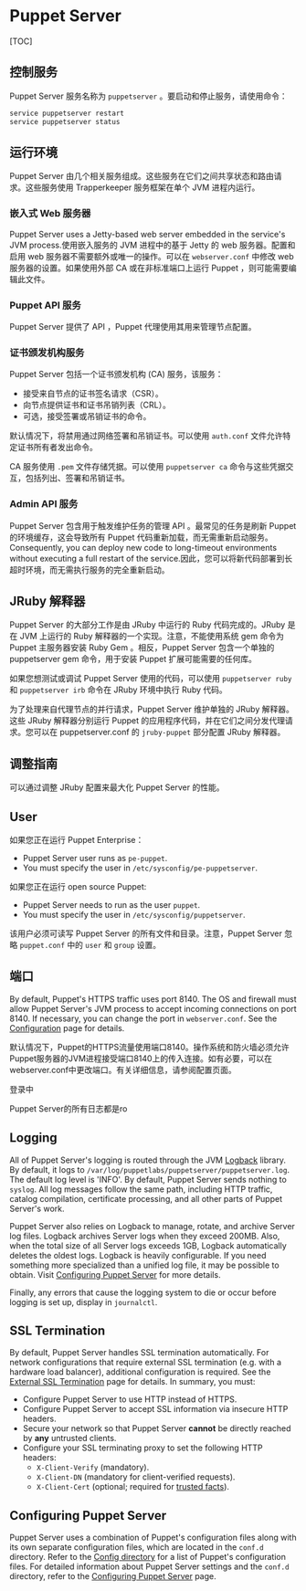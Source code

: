 # Puppet Server

[TOC]

## 控制服务

Puppet Server 服务名称为 `puppetserver` 。要启动和停止服务，请使用命令：

```bash
service puppetserver restart
service puppetserver status
```

## 运行环境

Puppet Server 由几个相关服务组成。这些服务在它们之间共享状态和路由请求。这些服务使用 Trapperkeeper 服务框架在单个 JVM 进程内运行。

### 嵌入式 Web 服务器

Puppet Server uses a Jetty-based web server embedded in the service's JVM process.使用嵌入服务的 JVM 进程中的基于 Jetty 的 web 服务器。配置和启用 web 服务器不需要额外或唯一的操作。可以在 `webserver.conf` 中修改 web 服务器的设置。如果使用外部 CA 或在非标准端口上运行 Puppet ，则可能需要编辑此文件。

### Puppet API 服务

Puppet Server 提供了 API ，Puppet 代理使用其用来管理节点配置。

### 证书颁发机构服务

Puppet Server 包括一个证书颁发机构 (CA) 服务，该服务：

- 接受来自节点的证书签名请求（CSR）。
- 向节点提供证书和证书吊销列表（CRL）。
- 可选，接受签署或吊销证书的命令。

默认情况下，将禁用通过网络签署和吊销证书。可以使用 `auth.conf` 文件允许特定证书所有者发出命令。

CA 服务使用 `.pem` 文件存储凭据。可以使用 `puppetserver ca` 命令与这些凭据交互，包括列出、签署和吊销证书。

### Admin API 服务

Puppet Server 包含用于触发维护任务的管理 API 。最常见的任务是刷新 Puppet 的环境缓存，这会导致所有 Puppet 代码重新加载，而无需重新启动服务。Consequently, you can deploy new  code to long-timeout environments without executing a full restart of  the service.因此，您可以将新代码部署到长超时环境，而无需执行服务的完全重新启动。

## JRuby 解释器

Puppet Server 的大部分工作是由 JRuby 中运行的 Ruby 代码完成的。JRuby 是在 JVM 上运行的 Ruby 解释器的一个实现。注意，不能使用系统 gem 命令为 Puppet 主服务器安装 Ruby Gem 。相反，Puppet Server 包含一个单独的 puppetserver gem 命令，用于安装 Puppet 扩展可能需要的任何库。

如果您想测试或调试 Puppet Server 使用的代码，可以使用 `puppetserver ruby` 和 `puppetserver irb` 命令在 JRuby 环境中执行 Ruby 代码。

为了处理来自代理节点的并行请求，Puppet Server 维护单独的 JRuby 解释器。这些 JRuby 解释器分别运行 Puppet 的应用程序代码，并在它们之间分发代理请求。您可以在 puppetserver.conf 的 `jruby-puppet` 部分配置 JRuby 解释器。

## 调整指南

可以通过调整 JRuby 配置来最大化 Puppet Server 的性能。

## User

如果您正在运行 Puppet Enterprise：

- Puppet Server user runs as `pe-puppet`.
- You must specify the user in `/etc/sysconfig/pe-puppetserver`.

如果您正在运行 open source Puppet:

- Puppet Server needs to run as the user `puppet`.
- You must specify the user in `/etc/sysconfig/puppetserver`.

该用户必须可读写 Puppet Server 的所有文件和目录。注意，Puppet Server 忽略 `puppet.conf` 中的 `user` 和 `group` 设置。

## 端口

By default, Puppet's HTTPS traffic uses  port 8140. The OS and firewall must allow Puppet Server's JVM process to accept incoming connections on port 8140. If necessary, you can change the port in `webserver.conf`. See the [Configuration](https://www.puppet.com/docs/puppet/7/server/config_file_webserver.html) page for details.



默认情况下，Puppet的HTTPS流量使用端口8140。操作系统和防火墙必须允许Puppet服务器的JVM进程接受端口8140上的传入连接。如有必要，可以在webserver.conf中更改端口。有关详细信息，请参阅配置页面。

登录中

Puppet Server的所有日志都是ro

## Logging

All of Puppet Server's logging is routed through the JVM [Logback](http://logback.qos.ch/) library. By default, it logs to `/var/log/puppetlabs/puppetserver/puppetserver.log`. The default log level is 'INFO'. By default, Puppet Server sends nothing to `syslog`. All log messages follow the same path, including HTTP traffic, catalog  compilation, certificate processing, and all other parts of Puppet  Server's work.

Puppet Server also relies on Logback to manage, rotate, and archive Server log files. Logback archives Server logs when they exceed 200MB. Also, when the total size of all Server logs exceeds 1GB,  Logback automatically deletes the oldest logs. Logback is heavily  configurable. If you need something more specialized than a unified log  file, it may be possible to obtain. Visit [Configuring Puppet Server](https://www.puppet.com/docs/puppet/7/server/configuration.html#logging) for more details.

Finally, any errors that cause the logging system to die or occur before logging is set up, display in `journalctl`.

## SSL Termination

By default, Puppet Server handles SSL termination  automatically. For network configurations that require external SSL termination (e.g.  with a hardware load balancer), additional configuration is required. See the [External SSL Termination](https://www.puppet.com/docs/puppet/7/server/external_ssl_termination.html) page for details. In summary, you must:

- Configure Puppet Server to use HTTP instead of HTTPS.
- Configure Puppet Server to accept SSL information via insecure HTTP headers.
- Secure your network so that Puppet Server **cannot** be directly reached by **any** untrusted clients.
- Configure your SSL terminating proxy to set the following HTTP headers:
  - `X-Client-Verify` (mandatory).
  - `X-Client-DN` (mandatory for client-verified requests).
  - `X-Client-Cert` (optional; required for [trusted facts](https://puppet.com/docs/puppet/latest/lang_facts_and_builtin_vars.html)).

## Configuring Puppet Server

Puppet Server uses a combination of  Puppet's configuration files along with its own separate configuration  files, which are located in the `conf.d` directory. Refer to the [Config directory](https://puppet.com/docs/puppet/latest/dirs_confdir.html) for a list of Puppet's configuration files. For detailed information about Puppet Server settings and the `conf.d` directory, refer to the [Configuring Puppet Server](https://www.puppet.com/docs/puppet/7/server/configuration.html) page.